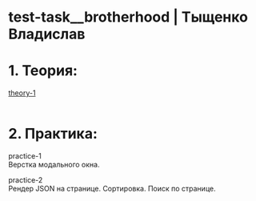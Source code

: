 # test-task__brotherhood | Тыщенко Владислав

# 1. Теория:</br>
 <a href="https://github.com/levladik/test-task__brotherhood/tree/main/brotherhood/theory-1" target="blank">theory-1</a></br></br>
 
# 2. Практика:</br>
 practice-1</br>
 Верстка модального окна.</br>
 
  practice-2</br>
  Рендер JSON на странице. Сортировка. Поиск по странице.
  
    

